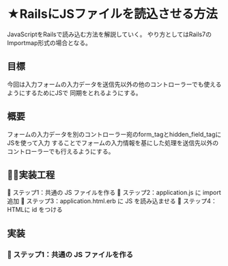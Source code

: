 # ★RailsにJSファイルを読込させる方法
JavaScriptをRailsで読み込む方法を解説していく。
やり方としてはRails7のImportmap形式の場合となる。


## 目標
今回は入力フォームの入力データを送信先以外の他のコントローラーでも使えるようにするためにJSで
同期をとれるようにする。


## 概要
フォームの入力データを別のコントローラー宛のform_tagとhidden_field_tagにJSを使って入力
することでフォームの入力情報を基にした処理を送信先以外のコントローラーでも行えるようにする。


## 🐻‍❄️実装工程
🌱 ステップ1：共通の JS ファイルを作る
🌱 ステップ2：application.js に import 追加
🌱 ステップ3：application.html.erb に JS を読み込ませる
🌱 ステップ4：HTMLに id をつける


## 実装
### 🌱 ステップ1：共通の JS ファイルを作る
